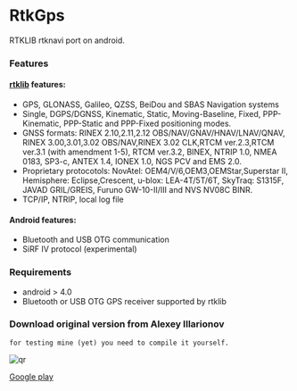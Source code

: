 RtkGps
======

RTKLIB rtknavi port on android.


### Features

#### [rtklib][rtklib] features:

* GPS, GLONASS, Galileo, QZSS, BeiDou and SBAS Navigation systems
* Single, DGPS/DGNSS, Kinematic, Static, Moving-Baseline, Fixed,
  PPP-Kinematic, PPP-Static and PPP-Fixed positioning modes.
* GNSS formats: 
  RINEX 2.10,2.11,2.12 OBS/NAV/GNAV/HNAV/LNAV/QNAV, RINEX 3.00,3.01,3.02
    OBS/NAV,RINEX 3.02 CLK,RTCM ver.2.3,RTCM ver.3.1 (with amendment 1-5),
    RTCM ver.3.2, BINEX, NTRIP 1.0, NMEA 0183, SP3-c, ANTEX 1.4, IONEX 1.0,
    NGS PCV and EMS 2.0.
* Proprietary protocotols: 
  NovAtel: OEM4/V/6,OEM3,OEMStar,Superstar II, Hemisphere: Eclipse,Crescent,
    u-blox: LEA-4T/5T/6T, SkyTraq: S1315F, JAVAD GRIL/GREIS, Furuno
    GW-10-II/III and NVS NV08C BINR.
* TCP/IP, NTRIP, local log file

#### Android features:

* Bluetooth and USB OTG communication
* SiRF IV protocol (experimental)

### Requirements

* android > 4.0
* Bluetooth or USB OTG GPS receiver supported by rtklib


### Download original version from Alexey Illarionov
    for testing mine (yet) you need to compile it yourself.

![qr][qr]

[Google play][googleplay]


[rtklib]: http://www.rtklib.com/ 
[googleplay]: https://play.google.com/store/apps/details?id=ru0xdc.rtkgps
[qr]: http://gps.0xdc.ru/rtkgps/qr_googleplay.png
